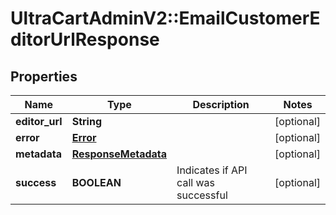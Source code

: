 # UltraCartAdminV2::EmailCustomerEditorUrlResponse

## Properties
Name | Type | Description | Notes
------------ | ------------- | ------------- | -------------
**editor_url** | **String** |  | [optional] 
**error** | [**Error**](Error.md) |  | [optional] 
**metadata** | [**ResponseMetadata**](ResponseMetadata.md) |  | [optional] 
**success** | **BOOLEAN** | Indicates if API call was successful | [optional] 


